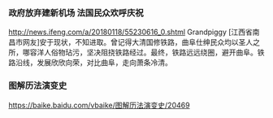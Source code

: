### 政府放弃建新机场 法国民众欢呼庆祝
http://news.ifeng.com/a/20180118/55230616_0.shtml
Grandpiggy [江西省南昌市网友]安于现状，不知进取。曾记得大清国修铁路，曲阜仕绅民众均以圣人之所，哪容洋人俗物玷污，坚决阻挠铁路经过。最终，铁路远远绕圈，避开曲阜。铁路沿线，发展欣欣向荣，对比曲阜，走向萧条冷清。

### 图解历法演变史
https://baike.baidu.com/vbaike/图解历法演变史/20469
